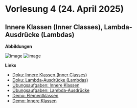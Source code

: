 # Vorlesung 4 (24. April 2025)

## Innere Klassen (Inner Classes), Lambda-Ausdrücke (Lambdas)

**Abbildungen**

![image](https://github.com/user-attachments/assets/057140f9-cd80-4bde-8dd8-421ef9522639)
![image](https://github.com/user-attachments/assets/70b4c3ff-7a4a-4568-8fda-08ba87163bf3)

**Links**

- [Doku: Innere Klassen (Inner Classes)](https://jappuccini.github.io/java-docs/production/documentation/inner-classes)
- [Doku: Lambda-Ausdrücke (Lambdas)](https://jappuccini.github.io/java-docs/production/documentation/lambdas)
- [Übungsaufgaben: Innere Klassen](https://jappuccini.github.io/java-docs/production/exercises/inner-classes/)
- [Übungsaufgaben: Lambda-Ausdrücke](https://jappuccini.github.io/java-docs/production/exercises/lambdas/)
- [Demo: Elementklassen](https://github.com/appenmaier/java_wwibe224/blob/main/src/main/java/main/D32_MemberClasses.java)
- [Demo: Innere Klassen](https://github.com/appenmaier/java_wwibe224/blob/main/src/main/java/main/D33_InnerClasses.java)
